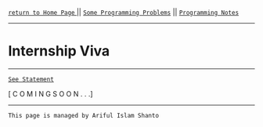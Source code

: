 [ `return to Home Page` ](https://shanto-swe029.github.io) || [`Some Programming Problems`](https://shanto-swe029.github.io/programmingproblems) || [`Programming Notes`](https://shanto-swe029.github.io/programmingnotes)

***

# Internship Viva

***

[`See Statement`](https://shanto-swe029.github.io/programmingproblem/sort-the-struct/statement)




[ C O M I N G     S O O N . . .]








***

`This page is managed by Ariful Islam Shanto`
